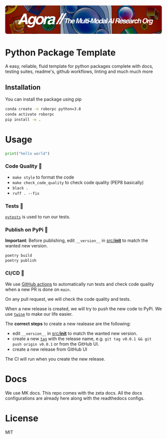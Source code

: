 [![Multi-Modality](agorabanner.png)](https://discord.gg/qUtxnK2NMf)

# Python Package Template
A easy, reliable, fluid template for python packages complete with docs, testing suites, readme's, github workflows, linting and much much more


## Installation

You can install the package using pip

```bash
conda create -n roborpc python=3.8
conda activate roborpc
pip install -e .
```

# Usage
```python
print("hello world")

```



### Code Quality 🧹

- `make style` to format the code
- `make check_code_quality` to check code quality (PEP8 basically)
- `black .`
- `ruff . --fix`

### Tests 🧪

[`pytests`](https://docs.pytest.org/en/7.1.x/) is used to run our tests.

### Publish on PyPi 🚀

**Important**: Before publishing, edit `__version__` in [src/__init__](/src/__init__.py) to match the wanted new version.

```
poetry build
poetry publish
```

### CI/CD 🤖

We use [GitHub actions](https://github.com/features/actions) to automatically run tests and check code quality when a new PR is done on `main`.

On any pull request, we will check the code quality and tests.

When a new release is created, we will try to push the new code to PyPi. We use [`twine`](https://twine.readthedocs.io/en/stable/) to make our life easier. 

The **correct steps** to create a new realease are the following:
- edit `__version__` in [src/__init__](/src/__init__.py) to match the wanted new version.
- create a new [`tag`](https://git-scm.com/docs/git-tag) with the release name, e.g. `git tag v0.0.1 && git push origin v0.0.1` or from the GitHub UI.
- create a new release from GitHub UI

The CI will run when you create the new release.

# Docs
We use MK docs. This repo comes with the zeta docs. All the docs configurations are already here along with the readthedocs configs.



# License
MIT
